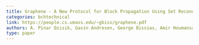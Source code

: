 ```yaml
---
title: Graphene - A New Protocol for Block Propagation Using Set Reconciliation
categories: bchtechnical
link: https://people.cs.umass.edu/~gbiss/graphene.pdf
authors: A. Pinar Ozisik, Gavin Andresen, George Bissias, Amir Houmansadr, Brian N. Levine
type: paper
---
```


